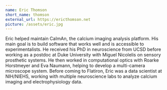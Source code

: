```yaml
---
name: Eric Thomson
short_name: thomson
external_url: https://ericthomson.net
picture: /assets/eric.jpg
---
```

Eric helped maintain CaImAn, the calcium imaging analysis platform. His main goal is to build software that works well and is accessible to experimentalists. He received his PhD in neuroscience from UCSD before working as a postdoc at Duke University with Miguel Nicolelis on sensory prosthetic systems. He then worked in  computational optics with Roarke Horstmeyer and Eva Naumann, helping to develop a multi-camera microscope system. Before coming to Flatiron, Eric was a data scientist at NIH/NIEHS, working with multiple neuroscience labs to analyze calcium imaging and electrophysiology data.
